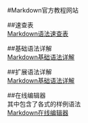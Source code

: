 #Markdown官方教程网站

##速查表  
[Markdown语法速查表](https://markdown.com.cn/cheat-sheet.html)  

##基础语法详解  
[Markdown基础语法详解](https://markdown.com.cn/basic-syntax/)  

##扩展语法详解  
[Markdown基础语法详解](https://markdown.com.cn/extended-syntax/)

##在线编辑器  
其中包含了各式的样例语法  
[Markdown在线编辑器](https://markdown.com.cn/editor/)
